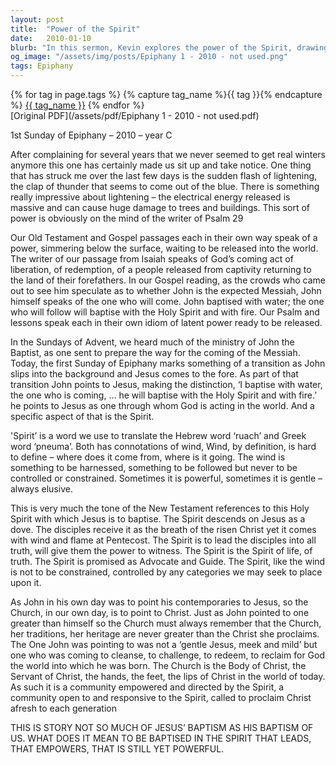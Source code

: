 ```yaml
---
layout: post
title:  "Power of the Spirit"
date:   2010-01-10
blurb: "In this sermon, Kevin explores the power of the Spirit, drawing parallels between the unpredictable and uncontrollable nature of the wind and the Holy Spirit. He emphasizes the role of the Church in pointing to Christ and the importance of being open to and responsive to the Spirit. The sermon also touches on the concept of being baptized in the Spirit that leads and empowers."
og_image: "/assets/img/posts/Epiphany 1 - 2010 - not used.png"
tags: Epiphany
---    
```

<div class="tag-pills">
  {% for tag in page.tags %}
    {% capture tag_name %}{{ tag }}{% endcapture %}
    <a href="{{ site.baseurl }}/tag/{{ tag_name | slugify }}" class="tag-pill">{{ tag_name }}</a>
  {% endfor %}
</div>
[Original PDF](/assets/pdf/Epiphany 1 - 2010 - not used.pdf)

1st Sunday of Epiphany – 2010 – year C

After complaining for several years that we never seemed to get real winters anymore this one has certainly made us sit up and take notice. One thing that has struck me over the last few days is the sudden flash of lightening, the clap of thunder that seems to come out of the blue. There is something really impressive about lightening – the electrical energy released is massive and can cause huge damage to trees and buildings. This sort of power is obviously on the mind of the writer of Psalm 29

Our Old Testament and Gospel passages each in their own way speak of a power, simmering below the surface, waiting to be released into the world. The writer of our passage from Isaiah speaks of God’s coming act of liberation, of redemption, of a people released from captivity returning to the land of their forefathers. In our Gospel reading, as the crowds who came out to see him speculate as to whether John is the expected Messiah, John himself speaks of the one who will come. John baptised with water; the one who will follow will baptise with the Holy Spirit and with fire. Our Psalm and lessons speak each in their own idiom of latent power ready to be released.

In the Sundays of Advent, we heard much of the ministry of John the Baptist, as one sent to prepare the way for the coming of the Messiah. Today, the first Sunday of Epiphany marks something of a transition as John slips into the background and Jesus comes to the fore. As part of that transition John points to Jesus, making the distinction, ‘I baptise with water, the one who is coming, … he will baptise with the Holy Spirit and with fire.’ he points to Jesus as one through whom God is acting in the world. And a specific aspect of that is the Spirit.

'Spirit’ is a word we use to translate the Hebrew word ‘ruach’ and Greek word ‘pneuma’. Both has connotations of wind, Wind, by definition, is hard to define – where does it come from, where is it going. The wind is something to be harnessed, something to be followed but never to be controlled or constrained. Sometimes it is powerful, sometimes it is gentle – always elusive.

This is very much the tone of the New Testament references to this Holy Spirit with which Jesus is to baptise. The Spirit descends on Jesus as a dove. The disciples receive it as the breath of the risen Christ yet it comes with wind and flame at Pentecost. The Spirit is to lead the disciples into all truth, will give them the power to witness. The Spirit is the Spirit of life, of truth. The Spirit is promised as Advocate and Guide. The Spirit, like the wind is not to be constrained, controlled by any categories we may seek to place upon it.

As John in his own day was to point his contemporaries to Jesus, so the Church, in our own day, is to point to Christ. Just as John pointed to one greater than himself so the Church must always remember that the Church, her traditions, her heritage are never greater than the Christ she proclaims. The One John was pointing to was not a ‘gentle Jesus, meek and mild’ but one who was coming to cleanse, to challenge, to redeem, to reclaim for God the world into which he was born. The Church is the Body of Christ, the Servant of Christ, the hands, the feet, the lips of Christ in the world of today. As such it is a community empowered and directed by the Spirit, a community open to and responsive to the Spirit, called to proclaim Christ afresh to each generation

THIS IS STORY NOT SO MUCH OF JESUS’ BAPTISM AS HIS BAPTISM OF US. WHAT DOES IT MEAN TO BE BAPTISED IN THE SPIRIT THAT LEADS, THAT EMPOWERS, THAT IS STILL YET POWERFUL.
